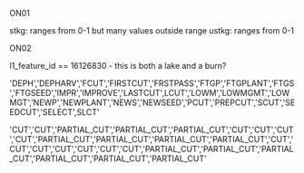 ON01

stkg: ranges from 0-1 but many values outside range
ustkg: ranges from 0-1

ON02

l1_feature_id == 16126830
    - this is both a lake and a burn?


'DEPH','DEPHARV','FCUT','FIRSTCUT','FRSTPASS','FTGP','FTGPLANT','FTGS','FTGSEED','IMPR','IMPROVE','LASTCUT',LCUT','LOWM','LOWMGMT','LOWMGT','NEWP','NEWPLANT','NEWS','NEWSEED','PCUT','PREPCUT','SCUT','SEEDCUT','SELECT',SLCT'

'CUT','CUT','PARTIAL_CUT','PARTIAL_CUT','PARTIAL_CUT','CUT','CUT','CUT','CUT','PARTIAL_CUT','PARTIAL_CUT','PARTIAL_CUT','PARTIAL_CUT','CUT','CUT','CUT','CUT','CUT','CUT','CUT','PARTIAL_CUT','PARTIAL_CUT','PARTIAL_CUT','PARTIAL_CUT','PARTIAL_CUT','PARTIAL_CUT'